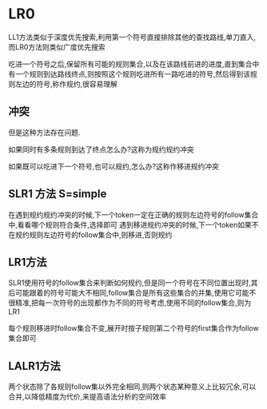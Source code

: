 # LR0
LL1方法类似于深度优先搜索,利用第一个符号直接排除其他的查找路线,单刀直入,而LR0方法则类似广度优先搜索

吃进一个符号之后,保留所有可能的规则集合,以及在该路线前进的进度,直到集合中有一个规则到达路线终点,则按照这个规则吃进所有一路吃进的符号,然后得到该规则左边的符号,称作规约,很容易理解

## 冲突
但是这种方法存在问题.

如果同时有多条规则到达了终点怎么办?这称为规约规约冲突

如果既可以吃进下一个符号,也可以规约,怎么办?这称作移进规约冲突

## SLR1 方法 S=simple

在遇到规约规约冲突的时候,下一个token一定在正确的规则左边符号的follow集合中,看看哪个规则符合条件,选择即可
遇到移进规约冲突的时候,下一个token如果不在规约规则左边符号的follow集合中,则移进,否则规约

## LR1方法
SLR1使用符号的follow集合来判断如何规约,但是同一个符号在不同位置出现时,其后可能跟着的符号可能大不相同,follow集合是所有这些集合的并集,使用它可能不很精准,把每一次符号的出现都作为不同的符号考虑,使用不同的follow集合,则为LR1

每个规则移进时follow集合不变,展开时按子规则第二个符号的first集合作为follow集合即可

## LALR1方法
两个状态除了各规则follow集以外完全相同,则两个状态某种意义上比较冗余,可以合并,以降低精度为代价,来提高语法分析的空间效率